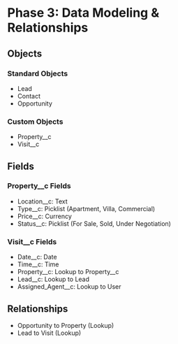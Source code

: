 # Phase 3: Data Modeling & Relationships

## Objects
### Standard Objects
- Lead
- Contact
- Opportunity

### Custom Objects
- Property__c
- Visit__c

## Fields
### Property__c Fields
- Location__c: Text
- Type__c: Picklist (Apartment, Villa, Commercial)
- Price__c: Currency
- Status__c: Picklist (For Sale, Sold, Under Negotiation)

### Visit__c Fields
- Date__c: Date
- Time__c: Time
- Property__c: Lookup to Property__c
- Lead__c: Lookup to Lead
- Assigned_Agent__c: Lookup to User

## Relationships
- Opportunity to Property (Lookup)
- Lead to Visit (Lookup)
